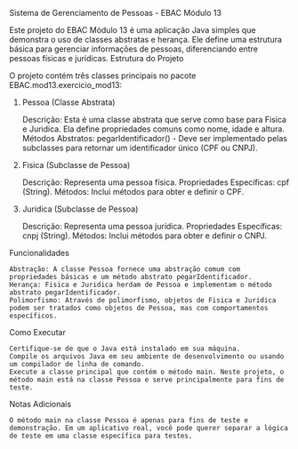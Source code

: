 Sistema de Gerenciamento de Pessoas - EBAC Módulo 13

Este projeto do EBAC Módulo 13 é uma aplicação Java simples que demonstra o uso de classes abstratas e herança. Ele define uma estrutura básica para gerenciar informações de pessoas, diferenciando entre pessoas físicas e jurídicas.
Estrutura do Projeto

O projeto contém três classes principais no pacote EBAC.mod13.exercicio_mod13:


1. Pessoa (Classe Abstrata)

    Descrição: Esta é uma classe abstrata que serve como base para Fisica e Juridica. Ela define propriedades comuns como nome, idade e altura.
    Métodos Abstratos: pegarIdentificador() - Deve ser implementado pelas subclasses para retornar um identificador único (CPF ou CNPJ).

2. Fisica (Subclasse de Pessoa)

    Descrição: Representa uma pessoa física.
    Propriedades Específicas: cpf (String).
    Métodos: Inclui métodos para obter e definir o CPF.

3. Juridica (Subclasse de Pessoa)

    Descrição: Representa uma pessoa jurídica.
    Propriedades Específicas: cnpj (String).
    Métodos: Inclui métodos para obter e definir o CNPJ.

Funcionalidades

    Abstração: A classe Pessoa fornece uma abstração comum com propriedades básicas e um método abstrato pegarIdentificador.
    Herança: Fisica e Juridica herdam de Pessoa e implementam o método abstrato pegarIdentificador.
    Polimorfismo: Através de polimorfismo, objetos de Fisica e Juridica podem ser tratados como objetos de Pessoa, mas com comportamentos específicos.

Como Executar

    Certifique-se de que o Java está instalado em sua máquina.
    Compile os arquivos Java em seu ambiente de desenvolvimento ou usando um compilador de linha de comando.
    Execute a classe principal que contém o método main. Neste projeto, o método main está na classe Pessoa e serve principalmente para fins de teste.

Notas Adicionais

    O método main na classe Pessoa é apenas para fins de teste e demonstração. Em um aplicativo real, você pode querer separar a lógica de teste em uma classe específica para testes.